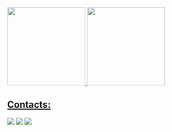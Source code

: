  <div>
<a href="https://github.com/pedrohenriquelacerda">
<img loading="lazy" height="180em" src="https://github-readme-stats.vercel.app/api/top-langs/?username=pedrohenriquelacerda&layout=compact&langs_count=7&theme=dracula"/>
<img loading="lazy" height="180em" src="https://github-readme-stats.vercel.app/api?username=pedrohenriquelacerda&show_icons=true&theme=dracula&include_all_commits=true&count_private=true"/>
</div>

## Contacts:

<div> 
</a>
<a href = "mailto:contato.pedrohenrique01052006@gmail.com"> <img src="https://img.shields.io/badge/-Gmail-%23333?style=for-the-badge&logo=gmail&logoColor=white" target="_blank"></a>
<a href="https://www.linkedin.com/in/pedro-rosa-lacerda/" target="_blank"><img src="https://img.shields.io/badge/-LinkedIn-%230077B5?style=for-the-badge&logo=linkedin&logoColor=white"  target="_blank"></a> 
<a href="https://www.instagram.com/pedrohenriquelrs/"> <img src="https://img.shields.io/badge/Instagram-E4405F?style=for-the-badge&logo=instagram&logoColor=white"></a>

</div>&nbsp;&nbsp;
 


  
